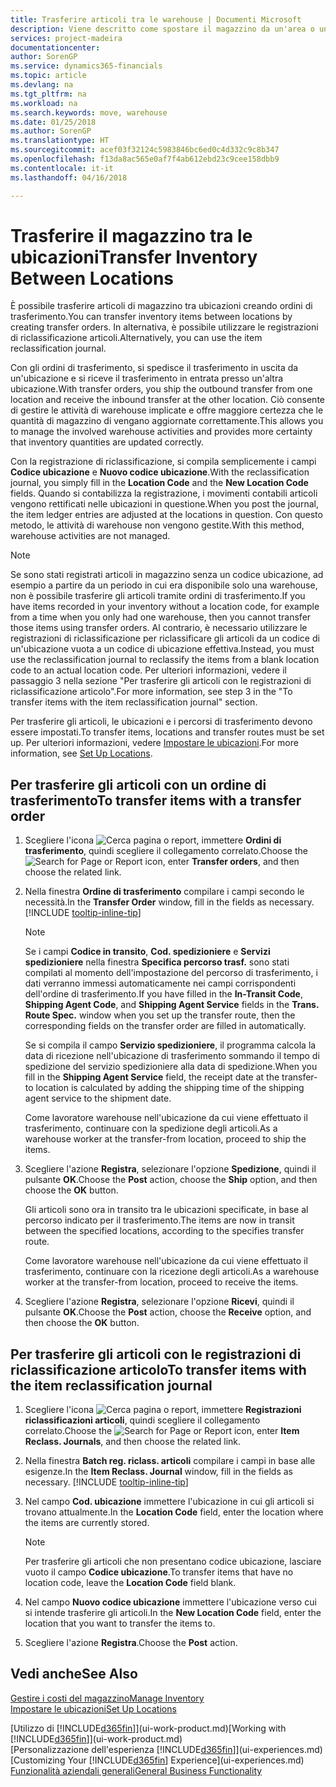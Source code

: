 ```yaml
---
title: Trasferire articoli tra le warehouse | Documenti Microsoft
description: Viene descritto come spostare il magazzino da un'area o una warehouse a un'altra con le registrazioni di riclassificazione o gli ordini di trasferimento.
services: project-madeira
documentationcenter: 
author: SorenGP
ms.service: dynamics365-financials
ms.topic: article
ms.devlang: na
ms.tgt_pltfrm: na
ms.workload: na
ms.search.keywords: move, warehouse
ms.date: 01/25/2018
ms.author: SorenGP
ms.translationtype: HT
ms.sourcegitcommit: acef03f32124c5983846bc6ed0c4d332c9c8b347
ms.openlocfilehash: f13da8ac565e0af7f4ab612ebd23c9cee158dbb9
ms.contentlocale: it-it
ms.lasthandoff: 04/16/2018

---
```

# <a name="transfer-inventory-between-locations"></a><span data-ttu-id="67cca-103">Trasferire il magazzino tra le ubicazioni</span><span class="sxs-lookup"><span data-stu-id="67cca-103">Transfer Inventory Between Locations</span></span>
<span data-ttu-id="67cca-104">È possibile trasferire articoli di magazzino tra ubicazioni creando ordini di trasferimento.</span><span class="sxs-lookup"><span data-stu-id="67cca-104">You can transfer inventory items between locations by creating transfer orders.</span></span> <span data-ttu-id="67cca-105">In alternativa, è possibile utilizzare le registrazioni di riclassificazione articoli.</span><span class="sxs-lookup"><span data-stu-id="67cca-105">Alternatively, you can use the item reclassification journal.</span></span>

<span data-ttu-id="67cca-106">Con gli ordini di trasferimento, si spedisce il trasferimento in uscita da un'ubicazione e si riceve il trasferimento in entrata presso un'altra ubicazione.</span><span class="sxs-lookup"><span data-stu-id="67cca-106">With transfer orders, you ship the outbound transfer from one location and receive the inbound transfer at the other location.</span></span> <span data-ttu-id="67cca-107">Ciò consente di gestire le attività di warehouse implicate e offre maggiore certezza che le quantità di magazzino di vengano aggiornate correttamente.</span><span class="sxs-lookup"><span data-stu-id="67cca-107">This allows you to manage the involved warehouse activities and provides more certainty that inventory quantities are updated correctly.</span></span>

<span data-ttu-id="67cca-108">Con la registrazione di riclassificazione, si compila semplicemente i campi **Codice ubicazione** e **Nuovo codice ubicazione**.</span><span class="sxs-lookup"><span data-stu-id="67cca-108">With the reclassification journal, you simply fill in the **Location Code** and the **New Location Code** fields.</span></span> <span data-ttu-id="67cca-109">Quando si contabilizza la registrazione, i movimenti contabili articoli vengono rettificati nelle ubicazioni in questione.</span><span class="sxs-lookup"><span data-stu-id="67cca-109">When you post the journal, the item ledger entries are adjusted at the locations in question.</span></span> <span data-ttu-id="67cca-110">Con questo metodo, le attività di warehouse non vengono gestite.</span><span class="sxs-lookup"><span data-stu-id="67cca-110">With this method, warehouse activities are not managed.</span></span>

> [!NOTE]  
>   <span data-ttu-id="67cca-111">Se sono stati registrati articoli in magazzino senza un codice ubicazione, ad esempio a partire da un periodo in cui era disponibile solo una warehouse, non è possibile trasferire gli articoli tramite ordini di trasferimento.</span><span class="sxs-lookup"><span data-stu-id="67cca-111">If you have items recorded in your inventory without a location code, for example from a time when you only had one warehouse, then you cannot transfer those items using transfer orders.</span></span> <span data-ttu-id="67cca-112">Al contrario, è necessario utilizzare le registrazioni di riclassificazione per riclassificare gli articoli da un codice di un'ubicazione vuota a un codice di ubicazione effettiva.</span><span class="sxs-lookup"><span data-stu-id="67cca-112">Instead, you must use the reclassification journal to reclassify the items from a blank location code to an actual location code.</span></span>  <span data-ttu-id="67cca-113">Per ulteriori informazioni, vedere il passaggio 3 nella sezione "Per trasferire gli articoli con le registrazioni di riclassificazione articolo".</span><span class="sxs-lookup"><span data-stu-id="67cca-113">For more information, see step 3 in the "To transfer items with the item reclassification journal" section.</span></span>

<span data-ttu-id="67cca-114">Per trasferire gli articoli, le ubicazioni e i percorsi di trasferimento devono essere impostati.</span><span class="sxs-lookup"><span data-stu-id="67cca-114">To transfer items, locations and transfer routes must be set up.</span></span> <span data-ttu-id="67cca-115">Per ulteriori informazioni, vedere [Impostare le ubicazioni](inventory-how-setup-locations.md).</span><span class="sxs-lookup"><span data-stu-id="67cca-115">For more information, see [Set Up Locations](inventory-how-setup-locations.md).</span></span>

## <a name="to-transfer-items-with-a-transfer-order"></a><span data-ttu-id="67cca-116">Per trasferire gli articoli con un ordine di trasferimento</span><span class="sxs-lookup"><span data-stu-id="67cca-116">To transfer items with a transfer order</span></span>
1. <span data-ttu-id="67cca-117">Scegliere l'icona ![Cerca pagina o report](media/ui-search/search_small.png "icona Cerca pagina o report"), immettere **Ordini di trasferimento**, quindi scegliere il collegamento correlato.</span><span class="sxs-lookup"><span data-stu-id="67cca-117">Choose the ![Search for Page or Report](media/ui-search/search_small.png "Search for Page or Report icon") icon, enter **Transfer orders**, and then choose the related link.</span></span>
2. <span data-ttu-id="67cca-118">Nella finestra **Ordine di trasferimento** compilare i campi secondo le necessità.</span><span class="sxs-lookup"><span data-stu-id="67cca-118">In the **Transfer Order** window, fill in the fields as necessary.</span></span> [!INCLUDE [tooltip-inline-tip](includes/tooltip-inline-tip_md.md)]

    > [!NOTE]  
   >   <span data-ttu-id="67cca-119">Se i campi **Codice in transito**, **Cod. spedizioniere** e **Servizi spedizioniere** nella finestra **Specifica percorso trasf.** sono stati compilati al momento dell'impostazione del percorso di trasferimento, i dati verranno immessi automaticamente nei campi corrispondenti dell'ordine di trasferimento.</span><span class="sxs-lookup"><span data-stu-id="67cca-119">If you have filled in the **In-Transit Code**, **Shipping Agent Code**, and **Shipping Agent Service** fields in the **Trans. Route Spec.** window when you set up the transfer route, then the corresponding fields on the transfer order are filled in automatically.</span></span>

    <span data-ttu-id="67cca-120">Se si compila il campo **Servizio spedizioniere**, il programma calcola la data di ricezione nell'ubicazione di trasferimento sommando il tempo di spedizione del servizio spedizioniere alla data di spedizione.</span><span class="sxs-lookup"><span data-stu-id="67cca-120">When you fill in the **Shipping Agent Service** field, the receipt date at the transfer-to location is calculated by adding the shipping time of the shipping agent service to the shipment date.</span></span>

    <span data-ttu-id="67cca-121">Come lavoratore warehouse nell'ubicazione da cui viene effettuato il trasferimento, continuare con la spedizione degli articoli.</span><span class="sxs-lookup"><span data-stu-id="67cca-121">As a warehouse worker at the transfer-from location, proceed to ship the items.</span></span>
3. <span data-ttu-id="67cca-122">Scegliere l'azione **Registra**, selezionare l'opzione **Spedizione**, quindi il pulsante **OK**.</span><span class="sxs-lookup"><span data-stu-id="67cca-122">Choose the **Post** action, choose the **Ship** option, and then choose the **OK** button.</span></span>

    <span data-ttu-id="67cca-123">Gli articoli sono ora in transito tra le ubicazioni specificate, in base al percorso indicato per il trasferimento.</span><span class="sxs-lookup"><span data-stu-id="67cca-123">The items are now in transit between the specified locations, according to the specifies transfer route.</span></span>

    <span data-ttu-id="67cca-124">Come lavoratore warehouse nell'ubicazione da cui viene effettuato il trasferimento, continuare con la ricezione degli articoli.</span><span class="sxs-lookup"><span data-stu-id="67cca-124">As a warehouse worker at the transfer-from location, proceed to receive the items.</span></span>
4. <span data-ttu-id="67cca-125">Scegliere l'azione **Registra**, selezionare l'opzione **Ricevi**, quindi il pulsante **OK**.</span><span class="sxs-lookup"><span data-stu-id="67cca-125">Choose the **Post** action, choose the **Receive** option, and then choose the **OK** button.</span></span>

## <a name="to-transfer-items-with-the-item-reclassification-journal"></a><span data-ttu-id="67cca-126">Per trasferire gli articoli con le registrazioni di riclassificazione articolo</span><span class="sxs-lookup"><span data-stu-id="67cca-126">To transfer items with the item reclassification journal</span></span>
1. <span data-ttu-id="67cca-127">Scegliere l'icona ![Cerca pagina o report](media/ui-search/search_small.png "icona Cerca pagina o report"), immettere **Registrazioni riclassificazioni articoli**, quindi scegliere il collegamento correlato.</span><span class="sxs-lookup"><span data-stu-id="67cca-127">Choose the ![Search for Page or Report](media/ui-search/search_small.png "Search for Page or Report icon") icon, enter **Item Reclass. Journals**, and then choose the related link.</span></span>
2. <span data-ttu-id="67cca-128">Nella finestra **Batch reg. riclass. articoli** compilare i campi in base alle esigenze.</span><span class="sxs-lookup"><span data-stu-id="67cca-128">In the **Item Reclass. Journal** window, fill in the fields as necessary.</span></span> [!INCLUDE [tooltip-inline-tip](includes/tooltip-inline-tip_md.md)]
3. <span data-ttu-id="67cca-129">Nel campo **Cod. ubicazione** immettere l'ubicazione in cui gli articoli si trovano attualmente.</span><span class="sxs-lookup"><span data-stu-id="67cca-129">In the **Location Code** field, enter the location where the items are currently stored.</span></span>

    > [!NOTE]  
   >   <span data-ttu-id="67cca-130">Per trasferire gli articoli che non presentano codice ubicazione, lasciare vuoto il campo **Codice ubicazione**.</span><span class="sxs-lookup"><span data-stu-id="67cca-130">To transfer items that have no location code, leave the **Location Code** field blank.</span></span>
4. <span data-ttu-id="67cca-131">Nel campo **Nuovo codice ubicazione** immettere l'ubicazione verso cui si intende trasferire gli articoli.</span><span class="sxs-lookup"><span data-stu-id="67cca-131">In the **New Location Code** field, enter the location that you want to transfer the items to.</span></span>
5. <span data-ttu-id="67cca-132">Scegliere l'azione **Registra**.</span><span class="sxs-lookup"><span data-stu-id="67cca-132">Choose the **Post** action.</span></span>

## <a name="see-also"></a><span data-ttu-id="67cca-133">Vedi anche</span><span class="sxs-lookup"><span data-stu-id="67cca-133">See Also</span></span>
[<span data-ttu-id="67cca-134">Gestire i costi del magazzino</span><span class="sxs-lookup"><span data-stu-id="67cca-134">Manage Inventory</span></span>](inventory-manage-inventory.md)  
[<span data-ttu-id="67cca-135">Impostare le ubicazioni</span><span class="sxs-lookup"><span data-stu-id="67cca-135">Set Up Locations</span></span>](inventory-how-setup-locations.md)  

<span data-ttu-id="67cca-136">[Utilizzo di [!INCLUDE[d365fin](includes/d365fin_md.md)]](ui-work-product.md)</span><span class="sxs-lookup"><span data-stu-id="67cca-136">[Working with [!INCLUDE[d365fin](includes/d365fin_md.md)]](ui-work-product.md)</span></span>  
<span data-ttu-id="67cca-137">[Personalizzazione dell'esperienza [!INCLUDE[d365fin](includes/d365fin_md.md)]](ui-experiences.md)</span><span class="sxs-lookup"><span data-stu-id="67cca-137">[Customizing Your [!INCLUDE[d365fin](includes/d365fin_md.md)] Experience](ui-experiences.md)</span></span>  
[<span data-ttu-id="67cca-138">Funzionalità aziendali generali</span><span class="sxs-lookup"><span data-stu-id="67cca-138">General Business Functionality</span></span>](ui-across-business-areas.md)

